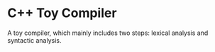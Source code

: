 # C++ Toy Compiler

A toy compiler, which mainly includes two steps: lexical analysis and syntactic analysis.
